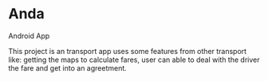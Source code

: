 # Anda
Android App

This project is an transport app uses some features from other transport like: getting the maps to calculate
fares, user can able to deal with the driver the fare and get into an agreetment.
